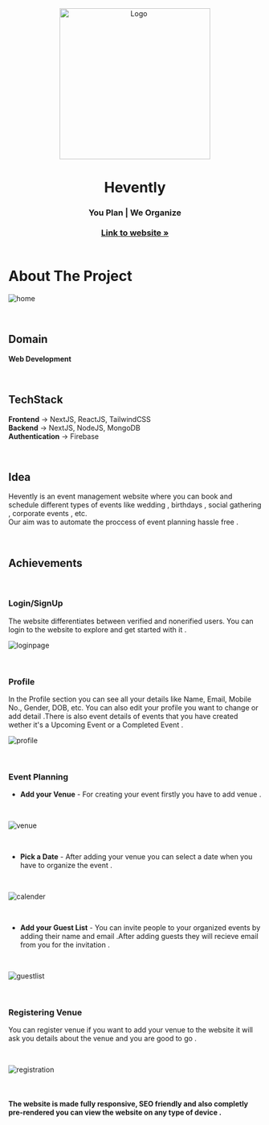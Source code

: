 <!-- PROJECT LOGO -->
<div align="center">
  <a href="https://hevently.vercel.app/">
    <img src="public/logo.png" alt="Logo" width="300" height="300">
  </a>

  <h1 align="center">Hevently</h1>

  <h3 align="center">
    You Plan | We Organize
    <br/>
    <br/>
    <a href="https://hevently.vercel.app/"><strong>Link to website »</strong></a>
    <br />
    <br />
  </h3>
</div>


<!-- ABOUT THE PROJECT -->
# About The Project

![home](https://user-images.githubusercontent.com/79051028/148648032-85edcf14-6ef3-44c2-9f23-f2a0f977a951.JPG)

<br/>

## Domain 
 **Web Development** 

 <br/>

## TechStack  
 **Frontend**  -> NextJS, ReactJS, TailwindCSS
 <br/>
  **Backend** -> NextJS, NodeJS, MongoDB 
  <br/>
  **Authentication** -> Firebase
  
  

  <br/>

## Idea 

Hevently is an event management website where you can book and schedule different types of events like wedding , birthdays , social gathering , corporate events , etc.
<br/>
Our aim was to automate the proccess of event planning hassle free .

 <br/>

 ## Achievements 

 <br/>

### Login/SignUp
  The website differentiates between verified and nonerified users. You can login to the website to explore and get started with it .
  <br/>
  
![loginpage](https://user-images.githubusercontent.com/79051028/148648148-532eb01b-e9f3-43fe-b08c-b28936106856.JPG)

  <br/>

### Profile
  In the Profile section you can see all your details like Name, Email, Mobile No.,  Gender, DOB, etc.
  You can also edit your profile you want to change or add detail .There is also event details of events that you have created wether it's a Upcoming Event or a Completed Event .
  <br/>
  
![profile](https://user-images.githubusercontent.com/79051028/148684592-ca5c2f8f-5537-451f-92e1-c7877d195fa6.JPG)




 <br/>

### Event Planning 
- **Add your Venue** - For creating your event firstly you have to add venue .
 <br/>
 
![venue](https://user-images.githubusercontent.com/79051028/148649268-8c20c2f5-7df9-447b-87a7-4bb3c7815a58.JPG)

<br/>

- **Pick a Date** - After adding your venue you can select a date when you have to organize the event .
<br/>

![calender](https://user-images.githubusercontent.com/79051028/148649316-c6e29e38-8a5f-4224-b8e6-1d3804d1055c.JPG)

<br/>

- **Add your Guest List** - You can invite people to your organized events by adding their name and email .After adding guests they will recieve email from you for the invitation .
<br/>

![guestlist](https://user-images.githubusercontent.com/79051028/148649447-e1f556a9-e130-48fa-9350-0379b7e80f1a.JPG)

<br/>

### Registering Venue
You can register venue if you want to add your venue to the website it will ask you details about the venue and you are good to go .

<br/>

![registration](https://user-images.githubusercontent.com/79051028/148684560-679624f4-5bc1-4101-8283-4968e18633cc.JPG)



<br/>


#### The website is made fully responsive, SEO friendly and also completly pre-rendered you can view the website on any type of device .

<br/>
